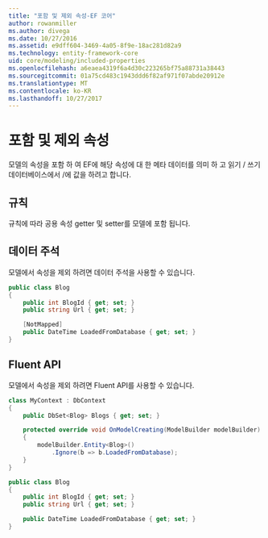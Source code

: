 ```yaml
---
title: "포함 및 제외 속성-EF 코어"
author: rowanmiller
ms.author: divega
ms.date: 10/27/2016
ms.assetid: e9dff604-3469-4a05-8f9e-18ac281d82a9
ms.technology: entity-framework-core
uid: core/modeling/included-properties
ms.openlocfilehash: a6eaea4319f6a4d30c223265bf75a88731a38443
ms.sourcegitcommit: 01a75cd483c1943ddd6f82af971f07abde20912e
ms.translationtype: MT
ms.contentlocale: ko-KR
ms.lasthandoff: 10/27/2017
---
```

# <a name="including--excluding-properties"></a>포함 및 제외 속성

모델의 속성을 포함 하 여 EF에 해당 속성에 대 한 메타 데이터를 의미 하 고 읽기 / 쓰기 데이터베이스에서 /에 값을 하려고 합니다.

## <a name="conventions"></a>규칙

규칙에 따라 공용 속성 getter 및 setter를 모델에 포함 됩니다.

## <a name="data-annotations"></a>데이터 주석

모델에서 속성을 제외 하려면 데이터 주석을 사용할 수 있습니다.

<!-- [!code-csharp[Main](samples/core/Modeling/DataAnnotations/Samples/IgnoreProperty.cs?highlight=6)] -->
``` csharp
public class Blog
{
    public int BlogId { get; set; }
    public string Url { get; set; }

    [NotMapped]
    public DateTime LoadedFromDatabase { get; set; }
}
```

## <a name="fluent-api"></a>Fluent API

모델에서 속성을 제외 하려면 Fluent API를 사용할 수 있습니다.

<!-- [!code-csharp[Main](samples/core/Modeling/FluentAPI/Samples/IgnoreProperty.cs?highlight=7,8)] -->
``` csharp
class MyContext : DbContext
{
    public DbSet<Blog> Blogs { get; set; }

    protected override void OnModelCreating(ModelBuilder modelBuilder)
    {
        modelBuilder.Entity<Blog>()
            .Ignore(b => b.LoadedFromDatabase);
    }
}

public class Blog
{
    public int BlogId { get; set; }
    public string Url { get; set; }

    public DateTime LoadedFromDatabase { get; set; }
}
```
